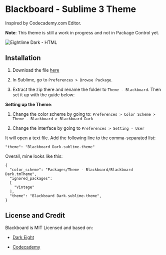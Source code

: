 Blackboard - Sublime 3 Theme
=============================================

Inspired by Codecademy.com Editor.

**Note**: This theme is still a work in progress and not in Package Control yet.

![Eightlime Dark - HTML](http://cdn.setyono.net/blackboard/dark-html.jpg)

Installation
-------------------

1. Download the file [here](https://github.com/hrsetyono/theme_blackboard/archive/1.0.zip)

2. In Sublime, go to `Preferences > Browse Package`.

3. Extract the zip there and rename the folder to `Theme - Blackboard`. Then set it up with the guide below:

**Setting up the Theme**:

1. Change the color scheme by going to: `Preferences > Color Scheme > Theme - Blackboard > Blackboard Dark`

2. Change the interface by going to `Preferences > Setting - User`

It will open a text file. Add the following line to the comma-separated list:

    "theme": "Blackboard Dark.sublime-theme"

Overall, mine looks like this:
    
    {
      "color_scheme": "Packages/Theme - Blackboard/Blackboard Dark.tmTheme",
      "ignored_packages":
      [
        "Vintage"
      ],
      "theme": "Blackboard Dark.sublime-theme",
    }

License and Credit
-------------------

Blackboard is MIT Licensed and based on:

- [Dark Eight](https://github.com/ShawnMcCool/theme-dark-eight)

- [Codecademy](http://codecademy.com/)